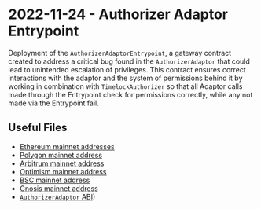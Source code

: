 # 2022-11-24 - Authorizer Adaptor Entrypoint

Deployment of the `AuthorizerAdaptorEntrypoint`, a gateway contract created to address a critical bug found in the `AuthorizerAdaptor` that could lead to unintended escalation of privileges. This contract ensures correct interactions with the adaptor and the system of permissions behind it by working in combination with `TimelockAuthorizer` so that all Adaptor calls made through the Entrypoint check for permissions correctly, while any not made via the Entrypoint fail.

## Useful Files

- [Ethereum mainnet addresses](./output/mainnet.json)
- [Polygon mainnet address](./output/polygon.json)
- [Arbitrum mainnet address](./output/arbitrum.json)
- [Optimism mainnet address](./output/optimism.json)
- [BSC mainnet address](./output/bsc.json)
- [Gnosis mainnet address](./output/gnosis.json)
- [`AuthorizerAdaptor` ABI](./abi/AuthorizerAdaptor.json))
